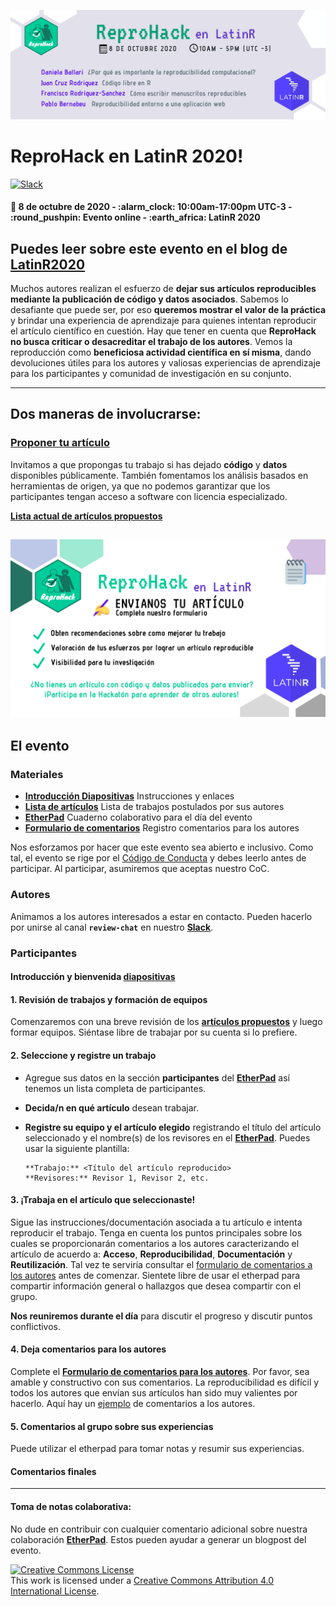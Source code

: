 
<!-- README.md is generated from README.Rmd. Please edit that file -->

![](https://github.com/flor14/latinr-reprohack/blob/master/reprohack_latinr_banner.png)

# **ReproHack en LatinR 2020**\!

[![Slack](https://img.shields.io/badge/slack-join%20us-brightgreen)](https://reprohack-autoinvite.herokuapp.com/)
<br>

#### :date: **8 de octubre de 2020** - :alarm\_clock: **10:00am-17:00pm UTC-3** - :round\_pushpin: **Evento online** - :earth\_africa: **LatinR 2020**

Puedes leer sobre este evento en el blog de [LatinR2020](https://latin-r.com/blog/reprohack-en)
-----

Muchos autores realizan el esfuerzo de **dejar sus artículos reproducibles mediante la publicación de código y datos asociados**. Sabemos lo desafiante que puede ser, por eso **queremos mostrar el valor de la práctica** y brindar una experiencia de aprendizaje para quienes intentan reproducir el artículo científico en cuestión.
Hay que tener en cuenta que **ReproHack no busca criticar o desacreditar el trabajo de los autores**. Vemos la reproducción como **beneficiosa
actividad científica en sí misma**, dando devoluciones útiles para los autores y valiosas experiencias de aprendizaje para los participantes y comunidad de investigación en su conjunto.

-----

## **Dos maneras de involucrarse:**

### **[Proponer tu artículo](https://forms.gle/vMk25vCevMg2QiYQ9)**

Invitamos a que propongas tu trabajo si has dejado **código** y **datos** disponibles públicamente. También fomentamos los análisis basados en
herramientas de origen, ya que no podemos garantizar que los participantes tengan acceso a software con licencia especializado.

[**Lista actual de artículos propuestos**](https://sheffield-university.shinyapps.io/n8cir-reprohacks/)

![](https://github.com/flor14/latinr-reprohack/blob/master/latinr.png)
-----

## **El evento**

### Materiales

  - [**Introducción Diapositivas**](https://flor14.github.io/latinr-reprohack/docs/index.html#1)
    Instrucciones y enlaces
  - [**Lista de artículos**](https://sheffield-university.shinyapps.io/latinr2020-reprohack/)
    Lista de trabajos postulados por sus autores
  - [**EtherPad**](https://etherpad.wikimedia.org/p/reprohack_latinr2020)
    Cuaderno colaborativo para el día del evento
  - [**Formulario de comentarios**](https://forms.gle/b8TvEMxeeUY9gDFz7) 
    Registro comentarios para los autores

Nos esforzamos por hacer que este evento sea abierto e inclusivo. Como tal, el evento se rige por el [Código de Conducta](https://github.com/reprohack/reprohack-hq/blob/master/CODE_OF_CONDUCT.md) y debes leerlo antes de participar. Al participar, asumiremos que aceptas nuestro CoC. 

### **Autores**

Animamos a los autores interesados a estar en contacto. Pueden hacerlo por unirse al canal **`review-chat`** en nuestro [**Slack**](https://reprohack-autoinvite.herokuapp.com/). 

### **Participantes**

#### **Introducción y bienvenida** [diapositivas](https://flor14.github.io/latinr-reprohack/docs/index.html#1)

#### **1. Revisión de trabajos y formación de equipos**

Comenzaremos con una breve revisión de los [**artículos propuestos**](https://sheffield-university.shinyapps.io/latinr2020-reprohack/) y luego formar equipos. Siéntase libre de trabajar por su cuenta si lo prefiere.

#### **2. Seleccione y registre un trabajo**

  - Agregue sus datos en la sección **participantes** del [**EtherPad**](https://etherpad.wikimedia.org/p/reprohack_latinr2020) así tenemos un
    lista completa de participantes.

  - **Decida/n en qué artículo** desean trabajar.

  - **Registre su equipo y el artículo elegido** registrando el título del artículo seleccionado y el nombre(s) de los revisores en el [**EtherPad**](https://etherpad.wikimedia.org/p/reprohack_latinr2020). Puedes usar la siguiente plantilla:
    
        **Trabajo:** <Título del artículo reproducido>
        **Revisores:** Revisor 1, Revisor 2, etc.

#### **3. ¡Trabaja en el artículo que seleccionaste!**

Sigue las instrucciones/documentación asociada a tu artículo e intenta reproducir el trabajo. Tenga en cuenta los puntos principales sobre los cuales se proporcionarán comentarios a los autores caracterizando el artículo de acuerdo a: **Acceso**, **Reproducibilidad**, **Documentación** y **Reutilización**. Tal vez te serviría consultar el [formulario de comentarios a los autores](https://forms.gle/b8TvEMxeeUY9gDFz7) antes de comenzar. Sientete libre de usar el etherpad para compartir información general o hallazgos que desea compartir con el grupo.

**Nos reuniremos durante el día** para discutir el progreso y discutir puntos conflictivos.

#### **4. Deja comentarios para los autores**

Complete el [**Formulario de comentarios para los autores**](https://forms.gle/wvXfjNT7HbkqH2Rj7). Por favor, sea 
amable y constructivo con sus comentarios. La reproducibilidad es difícil y todos los autores que envían sus artículos han sido muy valientes por hacerlo. Aquí hay un [ejemplo](https://github.com/annakrystalli/write-ups/blob/master/assets/OpenCon_ReproHack%20feedback_form.pdf) de comentarios a los autores.

#### **5. Comentarios al grupo sobre sus experiencias**

Puede utilizar el etherpad para tomar notas y resumir sus experiencias.

#### **Comentarios finales**

-----

#### Toma de notas colaborativa:

No dude en contribuir con cualquier comentario adicional sobre nuestra colaboración [**EtherPad**](https://etherpad.wikimedia.org/p/reprohack_latinr2020). Estos pueden ayudar a generar un blogpost del evento.


<a rel="license" href="http://creativecommons.org/licenses/by/4.0/"><img alt="Creative Commons License" style="border-width:0" src="https://i.creativecommons.org/l/by/4.0/88x31.png" /></a><br />This
work is licensed under a
<a rel="license" href="http://creativecommons.org/licenses/by/4.0/">Creative
Commons Attribution 4.0 International License</a>.
